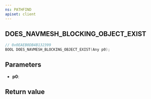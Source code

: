 ```yaml
---
ns: PATHFIND
apiset: client
---
```

## DOES_NAVMESH_BLOCKING_OBJECT_EXIST

```c
// 0x0EAEB0DB4B132399
BOOL DOES_NAVMESH_BLOCKING_OBJECT_EXIST(Any p0);
```


## Parameters
* **p0**:

## Return value